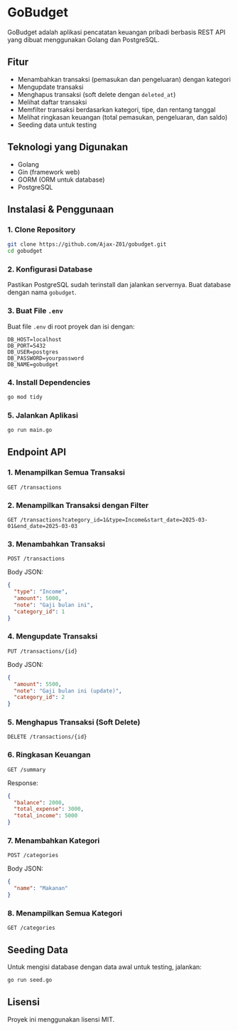 # GoBudget

GoBudget adalah aplikasi pencatatan keuangan pribadi berbasis REST API yang dibuat menggunakan Golang dan PostgreSQL.

## Fitur
- Menambahkan transaksi (pemasukan dan pengeluaran) dengan kategori
- Mengupdate transaksi
- Menghapus transaksi (soft delete dengan `deleted_at`)
- Melihat daftar transaksi
- Memfilter transaksi berdasarkan kategori, tipe, dan rentang tanggal
- Melihat ringkasan keuangan (total pemasukan, pengeluaran, dan saldo)
- Seeding data untuk testing

## Teknologi yang Digunakan
- Golang
- Gin (framework web)
- GORM (ORM untuk database)
- PostgreSQL

## Instalasi & Penggunaan
### 1. Clone Repository
```sh
git clone https://github.com/Ajax-Z01/gobudget.git
cd gobudget
```

### 2. Konfigurasi Database
Pastikan PostgreSQL sudah terinstall dan jalankan servernya. Buat database dengan nama `gobudget`.

### 3. Buat File `.env`
Buat file `.env` di root proyek dan isi dengan:
```env
DB_HOST=localhost
DB_PORT=5432
DB_USER=postgres
DB_PASSWORD=yourpassword
DB_NAME=gobudget
```

### 4. Install Dependencies
```sh
go mod tidy
```

### 5. Jalankan Aplikasi
```sh
go run main.go
```

## Endpoint API
### 1. Menampilkan Semua Transaksi
```http
GET /transactions
```

### 2. Menampilkan Transaksi dengan Filter
```http
GET /transactions?category_id=1&type=Income&start_date=2025-03-01&end_date=2025-03-03
```

### 3. Menambahkan Transaksi
```http
POST /transactions
```
Body JSON:
```json
{
  "type": "Income",
  "amount": 5000,
  "note": "Gaji bulan ini",
  "category_id": 1
}
```

### 4. Mengupdate Transaksi
```http
PUT /transactions/{id}
```
Body JSON:
```json
{
  "amount": 5500,
  "note": "Gaji bulan ini (update)",
  "category_id": 2
}
```

### 5. Menghapus Transaksi (Soft Delete)
```http
DELETE /transactions/{id}
```

### 6. Ringkasan Keuangan
```http
GET /summary
```
Response:
```json
{
  "balance": 2000,
  "total_expense": 3000,
  "total_income": 5000
}
```

### 7. Menambahkan Kategori
```http
POST /categories
```
Body JSON:
```json
{
  "name": "Makanan"
}
```

### 8. Menampilkan Semua Kategori
```http
GET /categories
```

## Seeding Data
Untuk mengisi database dengan data awal untuk testing, jalankan:
```sh
go run seed.go
```

## Lisensi
Proyek ini menggunakan lisensi MIT.

